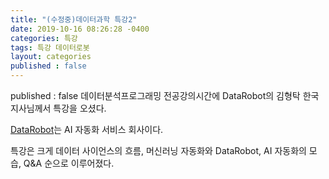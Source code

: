 ```yaml
---
title: "(수정중)데이터과학 특강2"
date: 2019-10-16 08:26:28 -0400
categories: 특강
tags: 특강 데이터로봇
layout: categories
published : false
---
```

published : false
데이터분석프로그래밍 전공강의시간에 DataRobot의 김형탁 한국지사님께서 특강을 오셨다. 

[DataRobot](https://www.datarobot.com/ko/)는 AI 자동화 서비스 회사이다.

특강은 크게 데이터 사이언스의 흐름, 머신러닝 자동화와 DataRobot, AI 자동화의 모습, Q&A 순으로 이루어졌다.
